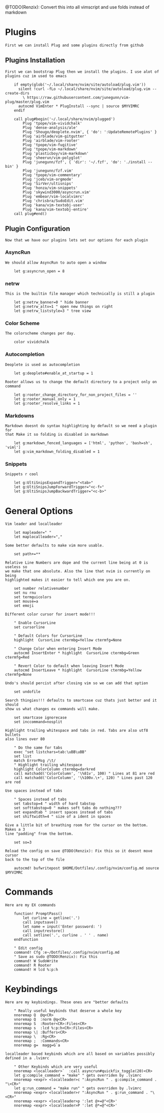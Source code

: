 @TODO(Renzix): Convert this into all vimscript and use folds instead of markdown

# Plugins

    First we can install Plug and some plugins directly from github

## Plugins Installation

    First we can bootstrap Plug then we install the plugins. I use alot of plugins cuz im used to emacs  


```vim
    if empty(glob('~/.local/share/nvim/site/autoload/plug.vim'))
      silent !curl -fLo ~/.local/share/nvim/site/autoload/plug.vim --create-dirs
        \ https://raw.githubusercontent.com/junegunn/vim-plug/master/plug.vim
      autocmd VimEnter * PlugInstall --sync | source $MYVIMRC
    endif
    
    call plug#begin('~/.local/share/nvim/plugged')
        Plug 'tpope/vim-vividchalk'
        Plug 'dense-analysis/ale'
        Plug 'Shougo/deoplete.nvim', { 'do': ':UpdateRemotePlugins' }
        Plug 'airblade/vim-gitgutter'
        Plug 'airblade/vim-rooter'
        Plug 'tpope/vim-fugitive'
        Plug 'tpope/vim-markdown'
        Plug 'plasticboy/vim-markdown'
        Plug 'sheerun/vim-polyglot'
        Plug 'junegunn/fzf', { 'dir': '~/.fzf', 'do': './install --bin' }
        Plug 'junegunn/fzf.vim'
        Plug 'tpope/vim-commentary'
        Plug 'jceb/vim-orgmode'
        Plug 'SirVer/ultisnips'
        Plug 'honza/vim-snippets'
        Plug 'skywind3000/asyncrun.vim'
        Plug 'embear/vim-localvimrc'
        Plug 'chrisbra/SudoEdit.vim'
        Plug 'kana/vim-textobj-user'
        Plug 'kana/vim-textobj-entire'
    call plug#end()
```

## Plugin Configuration 

    Now that we have our plugins lets set our options for each plugin

### AsyncRun

    We should allow AsyncRun to auto open a window

```vim
    let g:asyncrun_open = 8
```

### netrw

    This is the builtin file manager which technically is still a plugin

```vim
    let g:netrw_banner=0 " hide banner
    let g:netrw_altv=1 " open new things on right
    let g:netrw_liststyle=3 " tree view
```

### Color Scheme

    The colorscheme changes per day.

```vim
    color vividchalk
```

### Autocompletion

    Deoplete is used as autocompletion

```vim
    let g:deoplete#enable_at_startup = 1
```

    Rooter allows us to change the default directory to a project only on command

```vim
    let g:rooter_change_directory_for_non_project_files = ''
    let g:rooter_manual_only = 1
    let g:rooter_resolve_links = 1
```

### Markdowns

    Markdown doesnt do syntax highlighting by default so we need a plugin for
    that Make it so folding is disabled in markdown

```vim
    let g:markdown_fenced_languages = ['html', 'python', 'bash=sh', 'viml']
    let g:vim_markdown_folding_disabled = 1
```

### Snippets

    Snippets r cool

```vim
    let g:UltiSnipsExpandTrigger="<tab>"
    let g:UltiSnipsJumpForwardTrigger="<c-f>"
    let g:UltiSnipsJumpBackwardTrigger="<c-b>"
```

# General Options

    Vim leader and localleader

```vim
    let mapleader=" "
    let maplocalleader=","
```

    Some better defaults to make vim more usable.

```vim
    set path+=**
```

    Relative Line Numbers are dope and the current line being at 0 is useless so
    we make that one absolute. Also the line that nvim is currently on being 
    highlighted makes it easier to tell which one you are on.

```vim
    set number relativenumber
    set nu rnu
    set termguicolors
    set mouse=a
    set emoji
```

    Different color cursor for insert mode!!!

```vim
    " Enable CursorLine
    set cursorline

    " Default Colors for CursorLine
    highlight  CursorLine ctermbg=Yellow ctermfg=None

    " Change Color when entering Insert Mode
    autocmd InsertEnter * highlight  CursorLine ctermbg=Green ctermfg=Red

    " Revert Color to default when leaving Insert Mode
    autocmd InsertLeave * highlight  CursorLine ctermbg=Yellow ctermfg=None
```

    Undo's should percist after closing vim so we can add that option

```vim
    set undofile
```

    Search thingies!!! defaults to smartcase cuz thats just better and it should
    show us what changes ex commands will make.

```vim
    set smartcase ignorecase
    set inccommand=nosplit
```

    Highlight trailing whitespace and tabs in red. Tabs are also utf8 bullets 
    also lines over 80

```vim
    " Do the same for tabs
    exec "set listchars=tab:\uBB\uBB"
    set list
    match ErrorMsg /\t/
    " Highlight trailing whitespace
    highlight ColorColumn ctermbg=darkred
    call matchadd('ColorColumn', '\%81v', 100) " Lines at 81 are red
    call matchadd('ColorColumn', '\%100v.\+', 120) " Lines past 120 are red
```


    Use spaces instead of tabs  

```vim
    " Spaces instead of tabs
    set tabstop=4 " width of hard tabstop
    set softtabstop=0 " makes soft tabs do nothing???
    set expandtab " insert spaces instead of tabs
    set shiftwidth=4 " size of a ident in spaces
```

    Give a little bit of breathing room for the cursor on the bottom. Makes a 3
    line "padding" from the bottom.

```vim
    set so=3
```

    Reload the config on save @TODO(Renzix): Fix this so it doesnt move cursor 
    back to the top of the file

```vim
    autocmd! bufwritepost $HOME/Dotfiles/.config/nvim/config.md source $MYVIMRC
```

# Commands

    Here are my EX commands

```vim
    function! PromptPass()
        let curline = getline('.')
        call inputsave()
        let name = input('Enter password: ')
        call inputrestore()
        call setline('.', curline . ' ' . name)
    endfunction

    " Edit config
    command! Cfg :e~/Dotfiles/.config/nvim/config.md
    " Save as sudo @TODO(Renzix): Fix this
    command! W SudoWrite
    command! R Rooter
    command! H lcd %:p:h
```

# Keybindings

    Here are my keybindings. These ones are "better defaults

```vim
    " Really useful keybinds that deserve a whole key
    nnoremap Q  @q<CR>
    vnoremap Q  :norm @q<CR>
    nnoremap S  :Rooter<CR>:Files<CR>
    nnoremap s  :lcd %:p:h<CR>:Files<CR>
    nnoremap \| :Buffers<CR>
    nnoremap \  :Rg<CR>
    nnoremap ;  :Commands<CR>
    nnoremap g=  magg=G`a
```

    localleader based keybinds which are all based on variables possibly
    defined in a .lvimrc

```vim
    " Other Keybinds which are very useful
    nnoremap <localleader>`  :call asyncrun#quickfix_toggle(20)<CR>
    let g:compile_command = "make" " gets overriden by .lvimrc
    nnoremap <expr> <localleader>c ":AsyncRun " . g:compile_command . "\<CR>"
    let g:run_command = "make run" " gets overriden by .lvimrc
    nnoremap <expr> <localleader>r ":AsyncRun " . g:run_command . "\<CR>"
    nnoremap <expr> <localleader>p ':let @+=@"<CR>'
    nnoremap <expr> <localleader>P ':let @*=@"<CR>'
```
